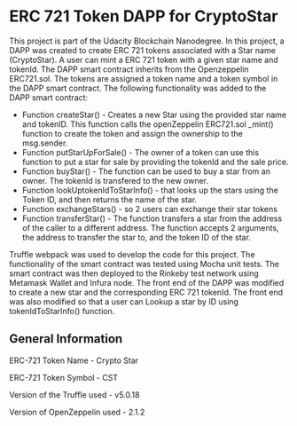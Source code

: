# ERC 721 Token DAPP for CryptoStar

This project is part of the Udacity Blockchain Nanodegree. In this project, a DAPP was created to create ERC 721 tokens associated with a Star name (CryptoStar). A user can mint a ERC 721 token with a given star name and tokenId. The DAPP smart contract inherits from the Openzeppelin ERC721.sol. The tokens are assigned a token name and a token symbol in the DAPP smart contract. The following functionality was added to the DAPP smart contract:
* Function createStar() - Creates a new Star using the provided star name and tokenID. This function calls the openZeppelin ERC721.sol _mint() function to create the token and assign the ownership to the msg.sender. 
* Function putStarUpForSale() - The owner of a token can use this function to put a star for sale by providing the tokenId and the sale price. 
* Function buyStar() - The function can be used to buy a star from an owner. The tokenId is transfered to the new owner.
* Function lookUptokenIdToStarInfo() - that looks up the stars using the Token ID, and then returns the name of the star.
* Function exchangeStars() - so 2 users can exchange their star tokens
* Function transferStar() - The function transfers a star from the address of the caller to a different address. The function    accepts 2 arguments, the address to transfer the star to, and the token ID of the star.

Truffle webpack was used to develop the code for this project. The functionality of the smart contract was tested using Mocha unit tests. The smart contract was then deployed to the Rinkeby test network using Metamask Wallet and Infura node. The front end of the DAPP was modified to create a new star and the corresponding ERC 721 tokenId. The front end was also modified so that a user can Lookup a star by ID using tokenIdToStarInfo() function.

## General Information
ERC-721 Token Name - Crypto Star

ERC-721 Token Symbol - CST

Version of the Truffle used - v5.0.18

Version of OpenZeppelin used - 2.1.2
